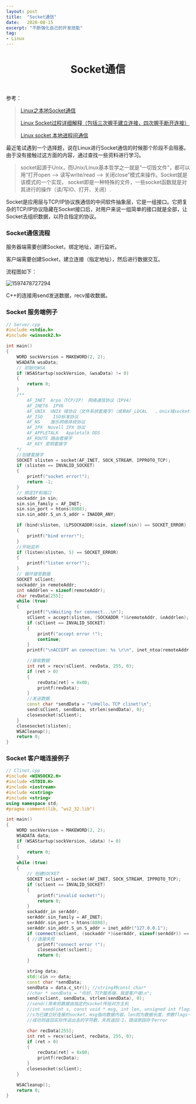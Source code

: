 ```yaml
---
layout: post
title:  "Socket通信"
date:   2020-08-15
excerpt: "不断强化自己的开发技能"
tag:
- Linux
---
```




<center><H1><b> Socket通信 </b></H1></center><br>

参考：

>[Linux之本地Socket通信](https://blog.csdn.net/qq_33750826/article/details/79408703)
>
>[Linux Socket过程详细解释（包括三次握手建立连接，四次握手断开连接）](https://www.cnblogs.com/cy568searchx/p/4211124.html)
>
>[Linux socket 本地进程间通信](https://blog.csdn.net/u010073981/article/details/50734484) 



最近笔试遇到一个选择题，说在Linux进行Socket通信的时候那个阶段不会阻塞。由于没有接触过这方面的内容，通过查找一些资料进行学习。

> socket起源于Unix，而Unix/Linux基本哲学之一就是“一切皆文件”，都可以用“打开open –> 读写write/read  –> 关闭close”模式来操作。Socket就是该模式的一个实现， socket即是一种特殊的文件，一些socket函数就是对其进行的操作（读/写IO、打开、关闭）.

Socket是应用层与TCP/IP协议族通信的中间软件抽象层，它是一组接口。它把复杂的TCP/IP协议隐藏在Socket接口后，对用户来说一组简单的接口就是全部，让Socket去组织数据，以符合指定的协议。

### Socket通信流程

服务器端需要创建Socket，绑定地址，进行监听。

客户端需要创建Socket，建立连接（指定地址），然后进行数据交互。





流程图如下：

![1597478727294](https://blog.maplestory.work/images/post_image/2020-08-15-Linux-Socket.assets/1597478727294.png)

C++的连接用send发送数据，recv接收数据。

### Socket 服务端例子

```c++
// Server.cpp
#include <stdio.h>
#include <winsock2.h>

int main()
{
    WORD sockVersion = MAKEWORD(2, 2);
    WSADATA wsaData;
    // 初始化WSA
    if (WSAStartup(sockVersion, &wsaData) != 0)
    {
        return 0;
    }
    /**
        AF_INET  Arpa（TCP/IP） 网络通信协议（IPV4）
        AF_INET6  IPV6
        AF_UNIX  UNIX 域协议（文件系统套接字）（或称AF_LOCAL   ，Unix域socket）
        AF_ISO    ISO标准协议
        AF_NS    施乐网络体统协议
        AF_IPX  Novell IPX 协议
        AF_APPLETALK   Appletalk DDS
        AF_ROUTE 路由套接字
        AF_KEY 密钥套接字
    */
    //创建套接字
    SOCKET slisten = socket(AF_INET, SOCK_STREAM, IPPROTO_TCP);
    if (slisten == INVALID_SOCKET)
    {
        printf("socket error!");
        return -1;
    }
    // 绑定IP和端口
    sockaddr_in sin;
    sin.sin_family = AF_INET;
    sin.sin_port = htons(8888);
    sin.sin_addr.S_un.S_addr = INADDR_ANY;

    if (bind(slisten, (LPSOCKADDR)&sin, sizeof(sin)) == SOCKET_ERROR)
    {
        printf("bind error!");
    }
    //开始监听
    if (listen(slisten, 5) == SOCKET_ERROR)
    {
        printf("listen error!");
    }
    // 循环接受数据
    SOCKET sClient;
    sockaddr_in remoteAddr;
    int nAddrlen = sizeof(remoteAddr);
    char revData[255];
    while (true)
    {
        printf("\nWaiting for connect...\n");
        sClient = accept(slisten, (SOCKADDR *)&remoteAddr, &nAddrlen);
        if (sClient == INVALID_SOCKET)
        {
            printf("accept error !");
            continue;
        }
        printf("\nACCEPT an connection: %s \r\n", inet_ntoa(remoteAddr.sin_addr));

        //接收数据
        int ret = recv(sClient, revData, 255, 0);
        if (ret > 0)
        {
            revData[ret] = 0x00;
            printf(revData);
        }
        //发送数据
        const char *sendData = "\nHello，TCP clinet!\n";
        send(sClient, sendData, strlen(sendData), 0);
        closesocket(sClient);
    }
    closesocket(slisten);
    WSACleanup();
    return 0;
}
```



### Socket 客户端连接例子

```c++
// Clinet.cpp
#include <WINSOCK2.H>
#include <STDIO.H>
#include <iostream>
#include <cstring>
#include <string>
using namespace std;
#pragma comment(lib, "ws2_32.lib")

int main()
{
    WORD sockVersion = MAKEWORD(2, 2);
    WSADATA data;
    if (WSAStartup(sockVersion, &data) != 0)
    {
        return 0;
    }
    while (true)
    {
        // 创建SOCKET
        SOCKET sclient = socket(AF_INET, SOCK_STREAM, IPPROTO_TCP);
        if (sclient == INVALID_SOCKET)
        {
            printf("invalid socket!");
            return 0;
        }
        sockaddr_in serAddr;
        serAddr.sin_family = AF_INET;
        serAddr.sin_port = htons(8888);
        serAddr.sin_addr.S_un.S_addr = inet_addr("127.0.0.1");
        if (connect(sclient, (sockaddr *)&serAddr, sizeof(serAddr)) == SOCKET_ERROR)
        { //连接失败
            printf("connect error !");
            closesocket(sclient);
            return 0;
        }

        string data;
        std::cin >> data;
        const char *sendData;
        sendData = data.c_str(); //string转const char*
        //char * sendData = "你好，TCP服务端，我是客户端\n";
        send(sclient, sendData, strlen(sendData), 0);
        //send()用来将数据由指定的socket传给对方主机
        //int send(int s, const void * msg, int len, unsigned int flags)
        //s为已建立好连接的socket，msg指向数据内容，len则为数据长度，参数flags一般设0
        //成功则返回实际传送出去的字符数，失败返回-1，错误原因存于error

        char recData[255];
        int ret = recv(sclient, recData, 255, 0);
        if (ret > 0)
        {
            recData[ret] = 0x00;
            printf(recData);
        }
        closesocket(sclient);
    }

    WSACleanup();
    return 0;
}
```

